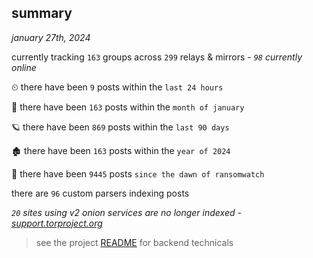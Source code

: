 
## summary
_january 27th, 2024_

currently tracking `163` groups across `299` relays & mirrors - _`98` currently online_

⏲ there have been `9` posts within the `last 24 hours`

🦈 there have been `163` posts within the `month of january`

🪐 there have been `869` posts within the `last 90 days`

🏚 there have been `163` posts within the `year of 2024`

🦕 there have been `9445` posts `since the dawn of ransomwatch`

there are `96` custom parsers indexing posts

_`20` sites using v2 onion services are no longer indexed - [support.torproject.org](https://support.torproject.org/onionservices/v2-deprecation/)_

> see the project [README](https://github.com/joshhighet/ransomwatch#ransomwatch--) for backend technicals
